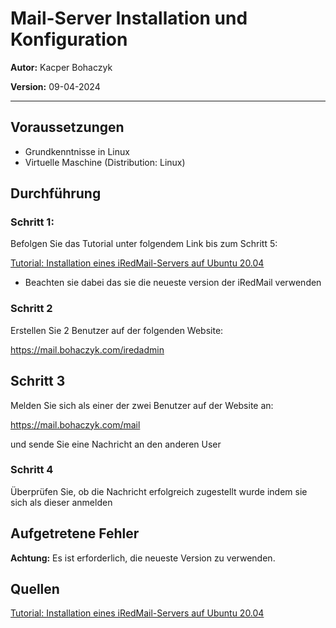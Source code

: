 # Mail-Server Installation und Konfiguration

**Autor:** Kacper Bohaczyk

**Version:** 09-04-2024

------

## Voraussetzungen

- Grundkenntnisse in Linux
- Virtuelle Maschine (Distribution: Linux)

## Durchführung

### Schritt 1:

Befolgen  Sie das Tutorial unter folgendem Link bis zum Schritt 5:

[Tutorial: Installation eines iRedMail-Servers auf Ubuntu 20.04](https://www.linuxbabe.com/mail-server/ubuntu-20-04-iredmail-server-installation)

- Beachten sie dabei das sie die neueste version der iRedMail verwenden

### Schritt 2

Erstellen Sie 2 Benutzer auf der folgenden Website:

https://mail.bohaczyk.com/iredadmin

## Schritt 3

Melden Sie sich als einer der zwei Benutzer auf der Website an:

https://mail.bohaczyk.com/mail

und sende Sie eine Nachricht an den anderen User

### Schritt 4

Überprüfen Sie, ob die Nachricht erfolgreich zugestellt wurde indem sie sich als dieser anmelden

## Aufgetretene Fehler

**Achtung:** Es ist erforderlich, die neueste Version zu verwenden.

## Quellen

[Tutorial: Installation eines iRedMail-Servers auf Ubuntu 20.04](https://www.linuxbabe.com/mail-server/ubuntu-20-04-iredmail-server-installation)